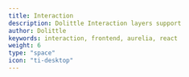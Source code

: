 ```yaml
---
title: Interaction
description: Dolittle Interaction layers support
author: Dolittle
keywords: interaction, frontend, aurelia, react
weight: 6
type: "space"
icon: "ti-desktop"
---
```

